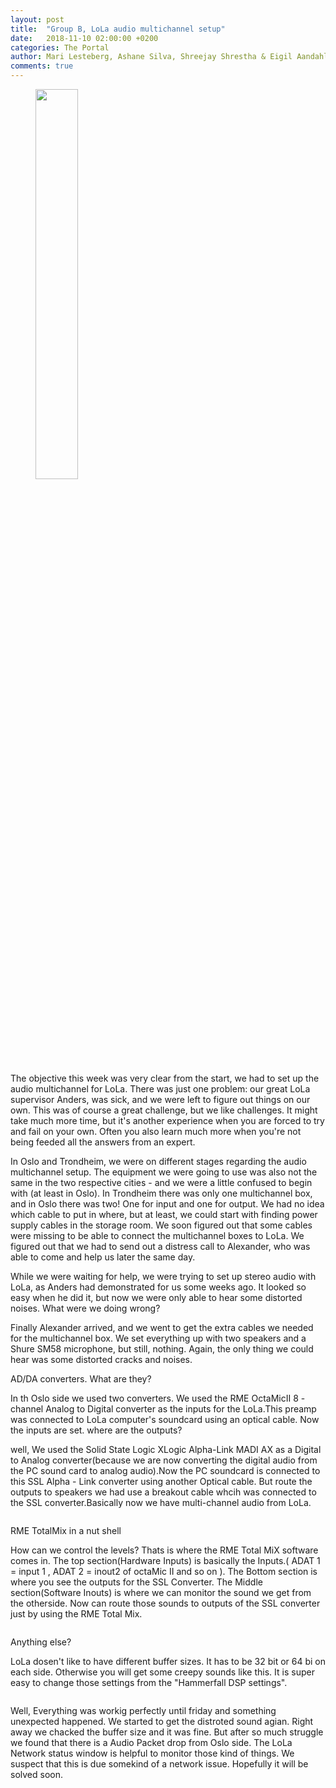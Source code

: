 ```yaml
---
layout: post
title:  "Group B, LoLa audio multichannel setup"
date:   2018-11-10 02:00:00 +0200
categories: The Portal
author: Mari Lesteberg, Ashane Silva, Shreejay Shrestha & Eigil Aandahl
comments: true
---
```


<figure>
<img src="" alt="" width="40%" />
</figure>

The objective this week was very clear from the start, we had to set up the audio multichannel for LoLa. There was just one
problem: our great LoLa supervisor Anders, was sick, and we were left to figure out things on our own. This was of course a 
great challenge, but we like challenges. It might take much more time, but it's another experience when you are forced to try 
and fail on your own. Often you also learn much more when you're not being feeded all the answers from an expert.

In Oslo and Trondheim, we were on different stages regarding the audio multichannel setup. The equipment we were going to use 
was also not the same in the two respective cities - and we were a little confused to begin with (at least in Oslo). In 
Trondheim there was only one multichannel box, and in Oslo there was two! One for input and one for output. We had no idea 
which cable to put in where, but at least, we could start with finding power supply cables in the storage room. We soon 
figured out that some cables were missing to be able to connect the multichannel boxes to LoLa. We figured out that we had to 
send out a distress call to Alexander, who was able to come and help us later the same day. 

While we were waiting for help, we were trying to set up stereo audio with LoLa, as Anders had demonstrated for us some weeks 
ago. It looked so easy when he did it, but now we were only able to hear some distorted noises. What were we doing wrong? 

Finally Alexander arrived, and we went to get the extra cables we needed for the multichannel box. We set everything up with 
two speakers and a Shure SM58 microphone, but still, nothing. Again, the only thing we could hear was some distorted cracks 
and noises.

AD/DA converters. What are they? 

In th Oslo side we used two converters. We used the RME OctaMicII 8 - channel Analog to Digital converter as the inputs for the LoLa.This preamp was connected to LoLa computer's soundcard using an optical cable. Now the inputs are set. where are the outputs? 

well, We used the Solid State Logic XLogic Alpha-Link MADI AX as a Digital to Analog converter(because we are now converting the digital audio from the PC sound card to analog audio).Now the PC soundcard is connected to this SSL Alpha - Link converter using another Optical cable. But route the outputs to speakers we had use a breakout cable whcih was connected to the SSL converter.Basically now we have multi-channel audio from LoLa. 

<img src="">


RME TotalMix in a nut shell 

How can we control the levels? Thats is where the RME Total MiX software comes in. The top section(Hardware Inputs) is basically the Inputs.( ADAT 1 = input 1 , ADAT 2 = inout2 of octaMic II and so on ). The Bottom section is where you see the outputs for the SSL Converter. The Middle section(Software Inouts) is where we can monitor the sound we get from the otherside. Now can route those sounds to outputs of the SSL converter just by using the RME Total Mix. 

<img src="">

Anything else?

LoLa dosen't like to have different buffer sizes. It has to be 32 bit or 64 bi on each side. Otherwise you will get some creepy sounds like this. It is super easy to change those settings from the "Hammerfall DSP settings".

<img src="">



Well, Everything was workig perfectly until friday and something unexpected happened. We started to get the distroted sound agian. Right away we chacked the buffer size and it was fine. But after so much struggle we found that there is a Audio Packet drop from Oslo side. The LoLa Network status window is helpful to monitor those kind of things. We suspect that this is due somekind of a network issue. Hopefully it will be solved soon. 

<img src="">
